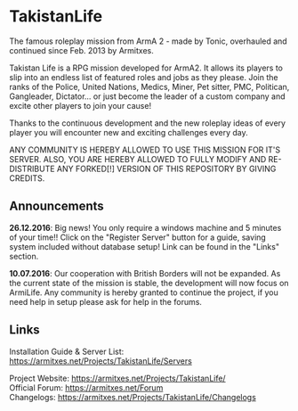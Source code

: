 # TakistanLife
The famous roleplay mission from ArmA 2 - made by Tonic, overhauled and continued since Feb. 2013 by Armitxes.

Takistan Life is a RPG mission developed for ArmA2.
It allows its players to slip into an endless list of featured roles and jobs as they please. Join the ranks of the Police, United Nations, Medics, Miner, Pet sitter, PMC, Politican, Gangleader, Dictator... or just become the leader of a custom company and excite other players to join your cause!

Thanks to the continuous development and the new roleplay ideas of every player you will encounter new and exciting challenges every day.

ANY COMMUNITY IS HEREBY ALLOWED TO USE THIS MISSION FOR IT'S SERVER. ALSO, YOU ARE HEREBY ALLOWED TO FULLY MODIFY AND RE-DISTRIBUTE ANY FORKED[!] VERSION OF THIS REPOSITORY BY GIVING CREDITS.

## Announcements
**26.12.2016**: Big news! You only require a windows machine and 5 minutes of your time!! Click on the "Register Server" button for a guide, saving system included without database setup! Link can be found in the "Links" section.

**10.07.2016**: Our cooperation with British Borders will not be expanded. As the current state of the mission is stable, the development will now focus on ArmiLife. Any community is hereby granted to continue the project, if you need help in setup please ask for help in the forums.

## Links
Installation Guide & Server List: https://armitxes.net/Projects/TakistanLife/Servers

Project Website: https://armitxes.net/Projects/TakistanLife/ <br />
Official Forum: https://armitxes.net/Forum <br />
Changelogs: https://armitxes.net/Projects/TakistanLife/Changelogs
